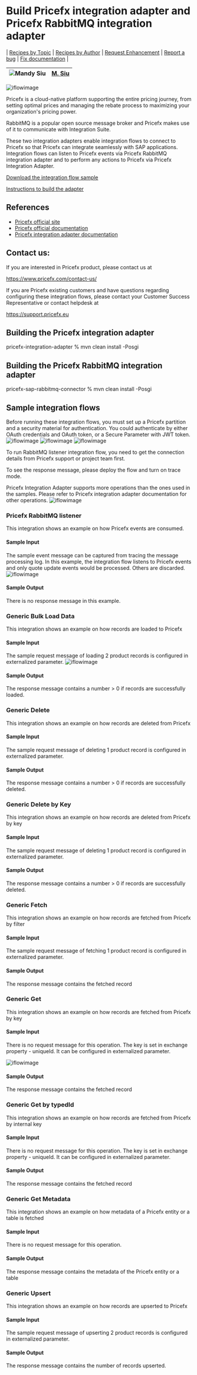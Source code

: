 # Build Pricefx integration adapter and Pricefx RabbitMQ integration adapter

\| [Recipes by Topic](../../readme.md ) \| [Recipes by Author](../../author.md ) \| [Request Enhancement](https://github.com/SAP/apibusinesshub-integration-recipes/issues/new?assignees=&labels=Recipe%20Fix,enhancement&template=recipe-request.md&title=Improve%20Pricefx-integration-adapter%20 ) \| [Report a bug](https://github.com/SAP/apibusinesshub-integration-recipes/issues/new?assignees=&labels=Recipe%20Fix,bug&template=bug_report.md&title=Issue%20with%20Pricefx-integration-adapter%20 ) \| [Fix documentation](https://github.com/SAP/apibusinesshub-integration-recipes/issues/new?assignees=&labels=Recipe%20Fix,documentation&template=bug_report.md&title=Docu%20fix%20Pricefx-integration-adapter%20 ) \|

![Mandy Siu](https://github.com/mandy-siu.png?size=50 ) | [M. Siu](https://github.com/mandy-siu ) |
----|-----------------------------------------|

![iflowimage](pricefx.png)

Pricefx is a cloud-native platform supporting the entire pricing journey, from setting optimal prices and managing the rebate process to maximizing your organization's pricing power. 

RabbitMQ is a popular open source message broker and Pricefx makes use of it to communicate with Integration Suite. 

These two integration adapters enable integration flows to connect to Pricefx so that Pricefx can integrate seamlessly with SAP applications.
Integration flows can listen to Pricefx events via Pricefx RabbitMQ integration adapter and to perform any actions to Pricefx via Pricefx Integration Adapter.

[Download the integration flow sample](IntegrationFlow/Pricefx-Integration-Adapter-Samples.zip)

[Instructions to build the adapter](../../build-deploy-camel-community-adapters.md)

## References
* [Pricefx official site](https://www.pricefx.com/)
* [Pricefx official documentation](https://knowledge.pricefx.com/)
* [Pricefx integration adapter documentation](https://pricefx.atlassian.net/wiki/spaces/ACC/overview/)

## Contact us:

If you are interested in Pricefx product, please contact us at

https://www.pricefx.com/contact-us/

If you are Pricefx existing customers and have questions regarding configuring these integration flows, please contact your Customer Success Representative or contact helpdesk at

https://support.pricefx.eu

## Building the Pricefx integration adapter
pricefx-integration-adapter % mvn clean install -Posgi

## Building the Pricefx RabbitMQ integration adapter
pricefx-sap-rabbitmq-connector % mvn clean install -Posgi

## Sample integration flows
Before running these integration flows, you must set up a Pricefx partition and a security material for authentication.
You could authenticate by either OAuth credentials and OAuth token, or a Secure Parameter with JWT token.
![iflowimage](JWT-Token.png)
![iflowimage](Oauth-Token.png)
![iflowimage](adapter-connection-configuration.png)

To run RabbitMQ listener integration flow, you need to get the connection details from Pricefx support or project team first.

To see the response message, please deploy the flow and turn on trace mode.

Pricefx Integration Adapter supports more operations than the ones used in the samples. Please refer to Pricefx integration adapter documentation for other operations.
![iflowimage](adapter-operation-configuration.png)

### Pricefx RabbitMQ listener
This integration shows an example on how Pricefx events are consumed.

#### Sample Input
The sample event message can be captured from tracing the message processing log. 
In this example, the integration flow listens to Pricefx events and only quote update events would be processed. Others are discarded.
![iflowimage](Sample-Event.png)

#### Sample Output
There is no response message in this example.

### Generic Bulk Load Data
This integration shows an example on how records are loaded to Pricefx

#### Sample Input
The sample request message of loading 2 product records is configured in externalized parameter.
![iflowimage](external-parameter-payload.png)

#### Sample Output
The response message contains a number > 0 if records are successfully loaded.

### Generic Delete
This integration shows an example on how records are deleted from Pricefx

#### Sample Input
The sample request message of deleting 1 product record is configured in externalized parameter.

#### Sample Output
The response message contains a number > 0 if records are successfully deleted.

### Generic Delete by Key
This integration shows an example on how records are deleted from Pricefx by key

#### Sample Input
The sample request message of deleting 1 product record is configured in externalized parameter.

#### Sample Output
The response message contains a number > 0 if records are successfully deleted.

### Generic Fetch
This integration shows an example on how records are fetched from Pricefx by filter

#### Sample Input
The sample request message of fetching 1 product record is configured in externalized parameter.

#### Sample Output
The response message contains the fetched record

### Generic Get
This integration shows an example on how records are fetched from Pricefx by key

#### Sample Input
There is no request message for this operation. The key is set in exchange property - uniqueId.
It can be configured in externalized parameter.

![iflowimage](content-modifier.png)

#### Sample Output
The response message contains the fetched record

### Generic Get by typedId
This integration shows an example on how records are fetched from Pricefx by internal key

#### Sample Input
There is no request message for this operation. The key is set in exchange property - uniqueId.
It can be configured in externalized parameter.

#### Sample Output
The response message contains the fetched record

### Generic Get Metadata
This integration shows an example on how metadata of a Pricefx entity or a table is fetched

#### Sample Input
There is no request message for this operation.

#### Sample Output
The response message contains the metadata of the Pricefx entity or a table

### Generic Upsert
This integration shows an example on how records are upserted to Pricefx

#### Sample Input
The sample request message of upserting 2 product records is configured in externalized parameter.

#### Sample Output
The response message contains the number of records upserted.